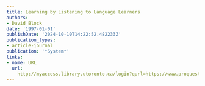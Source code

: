 ```yaml
---
title: Learning by Listening to Language Learners
authors:
- David Block
date: '1997-01-01'
publishDate: '2024-10-10T14:22:52.482233Z'
publication_types:
- article-journal
publication: '*System*'
links:
- name: URL
  url: 
    http://myaccess.library.utoronto.ca/login?qurl=https://www.proquest.com/docview/62518293?accountid=14771&bdid=38382&_bd=H8iBm5i15vLF1A8aqC4KOb1iJno%3D
---
```

